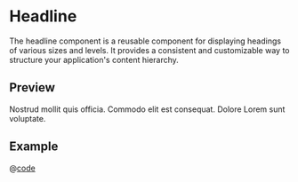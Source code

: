 # Headline <Badge type="tip" text="since v0.47.0" vertical="top"  /> <Badge type="themeable" text="themeable" vertical="top" />

The headline component is a reusable component for displaying headings of various sizes and levels. It provides a consistent and customizable way to structure your application's content hierarchy.

## Preview
<div>
<Headline :level="1">
Nostrud mollit quis officia.
</Headline>
<Headline :level="2">
Commodo elit est consequat.
</Headline>
<Headline :level="3">
Dolore Lorem sunt voluptate.
</Headline>
</div>

## Example
@[code](@examples/HeadlineExample.vue)